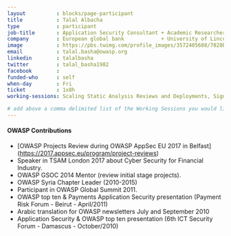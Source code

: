 ```yaml
---
layout          : blocks/page-participant
title           : Talal Albacha
type            : participant
job-title       : Application Security Consultant + Academic Researcher 
company         : European global bank            + University of Lincoln
image           : https://pbs.twimg.com/profile_images/3572405688/7828b1fa574753d9fffb43fdd3aa4b5b_400x400.jpeg
email           : talal.basha@owasp.org
linkedin        : talalbasha
twitter         : talal_basha1982
facebook        :
funded-who      : self
when-day        : Fri
ticket          : 1x8h
working-sessions: Scaling Static Analysis Reviews and Deployments, Sign Ceremony for Owasp Top 10 2017

# add above a comma delimited list of the Working Sessions you would like to attend (use the session's title)
---
```

#### OWASP Contributions
* [OWASP Projects Review during OWASP AppSec EU 2017 in Belfast] (https://2017.appsec.eu/program/project-reviews)
* Speaker in TSAM London 2017 about Cyber Security for Financial Industry.
* OWASP GSOC 2014 Mentor (review initial stage projects).
* OWASP Syria Chapter Leader (2010-2015)
* Participant in OWASP Global Summit 2011.
* OWASP top ten & Payments Application Security presentation (Payment Risk Forum - Beirut - April/2011)
* Arabic translation for OWASP newsletters July and September 2010
* Application Security & OWASP top ten presentation (6th ICT Security Forum - Damascus - October/2010)
